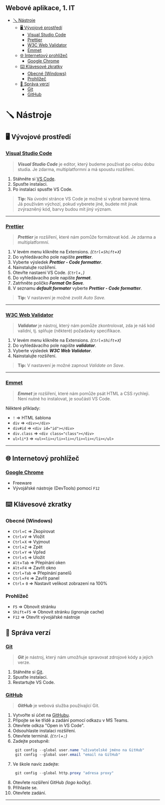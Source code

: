 ## Webové aplikace, 1. IT

- [🪛 Nástroje](#-nástroje)
  - [🖥️ Vývojové prostředí](#️-vývojové-prostředí)
    - [Visual Studio Code](#visual-studio-code)
    - [Prettier](#prettier)
    - [W3C Web Validator](#w3c-web-validator)
    - [Emmet](#emmet)
  - [🌐 Internetový prohlížeč](#-internetový-prohlížeč)
    - [Google Chrome](#google-chrome)
  - [⌨️ Klávesové zkratky](#️-klávesové-zkratky)
    - [Obecné (Windows)](#obecné-windows)
    - [Prohlížeč](#prohlížeč)
  - [💾 Správa verzí](#-správa-verzí)
    - [Git](#git)
    - [GitHub](#github)

# 🪛 Nástroje

## 🖥️ Vývojové prostředí

### [Visual Studio Code](https://code.visualstudio.com/)

> **_Visual Studio Code_** je editor, který budeme používat po celou dobu studia.
> Je zdarma, multiplatformní a má spoustu rozšíření.

1. Stáhněte si [VS Code](https://code.visualstudio.com/).
2. Spusťte instalaci.
3. Po instalaci spusťte VS Code.

> **Tip:**
> Na úvodní stránce VS Code je možné si vybrat barevné téma.  
> Já používám výchozí, pokud vyberete jiné, budete mít jinak zvýrazněný kód, barvy budou mít jiný význam.

---

### [Prettier](https://marketplace.visualstudio.com/items?itemName=esbenp.prettier-vscode)

> **_Prettier_** je rozšíření, které nám pomůže formátovat kód.
> Je zdarma a multiplatformní.

1. V levém menu klikněte na Extensions. _(`Ctrl`+`Shift`+`X`)_
2. Do vyhledávacího pole napište **_prettier_**.
3. Vyberte výsledek **_Prettier - Code formatter_**.
4. Nainstalujte rozšíření.
5. Otevřte nastaení VS Code. _(`Ctrl`+`,`)_
6. Do vyhledávacího pole napište **_format_**.
7. Zatrhněte políčko **_Format On Save_**.
8. V seznamu **_default formater_** vyberte **_Prettier - Code formatter_**.

> **Tip:**
> V nastavení je možné zvolit _Auto Save._

---

### [W3C Web Validator](https://marketplace.visualstudio.com/items?itemName=Umoxfo.vscode-w3cvalidation)

> **_Validator_** je nástroj, který nám pomůže zkontrolovat, zda je náš kód validní, tj. splňuje (některé) požadavky specifikace.

1. V levém menu klikněte na Extensions. _(`Ctrl`+`Shift`+`X`)_
2. Do vyhledávacího pole napište **_validator_**.
3. Vyberte výsledek **_W3C Web Validator_**.
4. Nainstalujte rozšíření.

> **Tip:**
> V nastavení je možné zapnout _Validate on Save_.

---

### [Emmet](https://marketplace.visualstudio.com/items?itemName=emmetio.emmet)

> **_Emmet_** je rozšíření, které nám pomůže psát HTML a CSS rychleji.
> Není nutné ho instalovat, je součástí VS Code.

Některé příklady:

- `!` => HTML šablona
- `div` => `<div></div>`
- `div#id` => `<div id="id"></div>`
- `div.class` => `<div class="class"></div>`
- `ul>li*3` => `<ul><li></li><li></li><li></li></ul>`

---

## 🌐 Internetový prohlížeč

### [Google Chrome](https://www.google.com/intl/cs_CZ/chrome/)

- Freeware
- Vývojářské nástroje (DevTools) pomocí `F12`

## ⌨️ Klávesové zkratky

### Obecné (Windows)

- `Ctrl`+`C` => Zkopírovat
- `Ctrl`+`V` => Vložit
- `Ctrl`+`X` => Vyjmout
- `Ctrl`+`Z` => Zpět
- `Ctrl`+`Y` => Vpřed
- `Ctrl`+`S` => Uložit
- `Alt`+`Tab` => Přepínání oken
- `Alt`+`F4` => Zavřít okno
- `Ctrl`+`Tab` => Přepínání panelů
- `Ctrl`+`F4` => Zavřít panel
- `Ctrl`+ `0` => Nastavit velikost zobrazení na 100%

### Prohlížeč

- `F5` => Obnovit stránku
- `Shift`+`F5` => Obnovit stránku (ignoruje cache)
- `F12` => Otevřít vývojářské nástroje

## 💾 Správa verzí

### [Git](https://git-scm.com/)

> **_Git_** je nástroj, který nám umožňuje spravovat zdrojové kódy a jejich verze.

1. Stáhněte si [Git](https://git-scm.com/).
2. Spusťte instalaci.
3. Restartujte VS Code.

### [GitHub](http://github.com)

> **_GitHub_** je webová služba používající Git.

1. Vytvořte si účet na [GitHubu](http://github.com).
2. Připojte se ke třídě a zadání pomocí odkazu v MS Teams.
3. Otevřete odkza "Open in VS Code".
4. Odsouhlaste instalaci rozšíření.
5. Otevřete terminál. _(`Ctrl`+`;`)_
6. Zadejte postupně:
   ```powershell
    git config --global user.name "uživatelské jméno na GitHub"
    git config --global user.email "email na GitHub"
   ```
7. Ve škole navíc zadejte:
   ```powershell
    git config --global http.proxy "adresa proxy"
   ```
8. Otevřete rozšíření GitHub _(logo kočky)_.
9. Přihlaste se.
10. Otevřete zadání.

---

